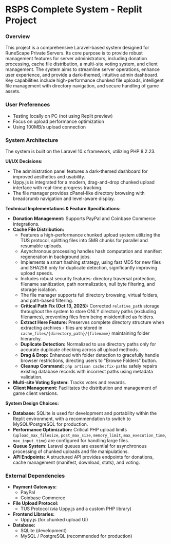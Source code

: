 # RSPS Complete System - Replit Project

### Overview
This project is a comprehensive Laravel-based system designed for RuneScape Private Servers. Its core purpose is to provide robust management features for server administrators, including donation processing, cache file distribution, a multi-site voting system, and client management. The system aims to streamline server operations, enhance user experience, and provide a dark-themed, intuitive admin dashboard. Key capabilities include high-performance chunked file uploads, intelligent file management with directory navigation, and secure handling of game assets.

### User Preferences
- Testing locally on PC (not using Replit preview)
- Focus on upload performance optimization
- Using 100MB/s upload connection

### System Architecture
The system is built on the Laravel 10.x framework, utilizing PHP 8.2.23.

**UI/UX Decisions:**
- The administration panel features a dark-themed dashboard for improved aesthetics and usability.
- Uppy.js is integrated for a modern, drag-and-drop chunked upload interface with real-time progress tracking.
- The file manager provides cPanel-like directory browsing with breadcrumb navigation and level-aware display.

**Technical Implementations & Feature Specifications:**
- **Donation Management:** Supports PayPal and Coinbase Commerce integrations.
- **Cache File Distribution:**
    - Features a high-performance chunked upload system utilizing the TUS protocol, splitting files into 5MB chunks for parallel and resumable uploads.
    - Asynchronous processing handles hash computation and manifest regeneration in background jobs.
    - Implements a smart hashing strategy, using fast MD5 for new files and SHA256 only for duplicate detection, significantly improving upload speeds.
    - Includes robust security features: directory traversal protection, filename sanitization, path normalization, null byte filtering, and storage isolation.
    - The file manager supports full directory browsing, virtual folders, and path-based filtering.
    - **Critical Path Fix (Oct 13, 2025):** Corrected `relative_path` storage throughout the system to store ONLY directory paths (excluding filenames), preventing files from being misidentified as folders.
    - **Extract Here Feature:** Preserves complete directory structure when extracting archives - files are stored in `cache_files/{directory_path}/{filename}` maintaining folder hierarchy.
    - **Duplicate Detection:** Normalized to use directory paths only for accurate duplicate checking across all upload methods.
    - **Drag & Drop:** Enhanced with folder detection to gracefully handle browser restrictions, directing users to "Browse Folders" button.
    - **Cleanup Command:** `php artisan cache:fix-paths` safely repairs existing database records with incorrect paths using metadata validation.
- **Multi-site Voting System:** Tracks votes and rewards.
- **Client Management:** Facilitates the distribution and management of game client versions.

**System Design Choices:**
- **Database:** SQLite is used for development and portability within the Replit environment, with a recommendation to switch to MySQL/PostgreSQL for production.
- **Performance Optimization:** Critical PHP upload limits (`upload_max_filesize`, `post_max_size`, `memory_limit`, `max_execution_time`, `max_input_time`) are configured for handling large files.
- **Queue System:** Laravel queues are essential for asynchronous processing of chunked uploads and file manipulations.
- **API Endpoints:** A structured API provides endpoints for donations, cache management (manifest, download, stats), and voting.

### External Dependencies
- **Payment Gateways:**
    - PayPal
    - Coinbase Commerce
- **File Upload Protocol:**
    - TUS Protocol (via Uppy.js and a custom PHP library)
- **Frontend Libraries:**
    - Uppy.js (for chunked upload UI)
- **Database:**
    - SQLite (development)
    - MySQL / PostgreSQL (recommended for production)